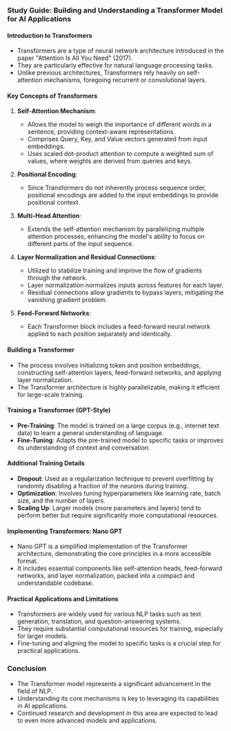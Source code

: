 
### Study Guide: Building and Understanding a Transformer Model for AI Applications

#### Introduction to Transformers
- Transformers are a type of neural network architecture introduced in the paper "Attention Is All You Need" (2017).
- They are particularly effective for natural language processing tasks.
- Unlike previous architectures, Transformers rely heavily on self-attention mechanisms, foregoing recurrent or convolutional layers.

#### Key Concepts of Transformers
1. **Self-Attention Mechanism**: 
   - Allows the model to weigh the importance of different words in a sentence, providing context-aware representations.
   - Comprises Query, Key, and Value vectors generated from input embeddings.
   - Uses scaled dot-product attention to compute a weighted sum of values, where weights are derived from queries and keys.

2. **Positional Encoding**:
   - Since Transformers do not inherently process sequence order, positional encodings are added to the input embeddings to provide positional context.

3. **Multi-Head Attention**:
   - Extends the self-attention mechanism by parallelizing multiple attention processes, enhancing the model's ability to focus on different parts of the input sequence.

4. **Layer Normalization and Residual Connections**:
   - Utilized to stabilize training and improve the flow of gradients through the network.
   - Layer normalization normalizes inputs across features for each layer.
   - Residual connections allow gradients to bypass layers, mitigating the vanishing gradient problem.

5. **Feed-Forward Networks**:
   - Each Transformer block includes a feed-forward neural network applied to each position separately and identically.

#### Building a Transformer
- The process involves initializing token and position embeddings, constructing self-attention layers, feed-forward networks, and applying layer normalization.
- The Transformer architecture is highly parallelizable, making it efficient for large-scale training.

#### Training a Transformer (GPT-Style)
- **Pre-Training**: The model is trained on a large corpus (e.g., internet text data) to learn a general understanding of language.
- **Fine-Tuning**: Adapts the pre-trained model to specific tasks or improves its understanding of context and conversation.

#### Additional Training Details
- **Dropout**: Used as a regularization technique to prevent overfitting by randomly disabling a fraction of the neurons during training.
- **Optimization**: Involves tuning hyperparameters like learning rate, batch size, and the number of layers.
- **Scaling Up**: Larger models (more parameters and layers) tend to perform better but require significantly more computational resources.

#### Implementing Transformers: Nano GPT
- Nano GPT is a simplified implementation of the Transformer architecture, demonstrating the core principles in a more accessible format.
- It includes essential components like self-attention heads, feed-forward networks, and layer normalization, packed into a compact and understandable codebase.

#### Practical Applications and Limitations
- Transformers are widely used for various NLP tasks such as text generation, translation, and question-answering systems.
- They require substantial computational resources for training, especially for larger models.
- Fine-tuning and aligning the model to specific tasks is a crucial step for practical applications.

### Conclusion
- The Transformer model represents a significant advancement in the field of NLP.
- Understanding its core mechanisms is key to leveraging its capabilities in AI applications.
- Continued research and development in this area are expected to lead to even more advanced models and applications.
